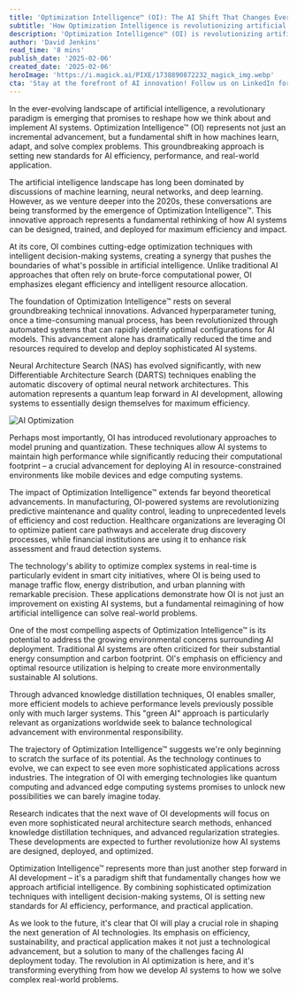 ```yaml
---
title: 'Optimization Intelligence™ (OI): The AI Shift That Changes Everything'
subtitle: 'How Optimization Intelligence is revolutionizing artificial intelligence efficiency and deployment'
description: 'Optimization Intelligence™ (OI) is revolutionizing artificial intelligence by introducing a new paradigm that fundamentally changes how AI systems are designed, trained, and deployed. This groundbreaking approach combines cutting-edge optimization techniques with intelligent decision-making systems, leading to unprecedented efficiency and performance in AI applications across industries.'
author: 'David Jenkins'
read_time: '8 mins'
publish_date: '2025-02-06'
created_date: '2025-02-06'
heroImage: 'https://i.magick.ai/PIXE/1738890872232_magick_img.webp'
cta: 'Stay at the forefront of AI innovation! Follow us on LinkedIn for the latest updates on Optimization Intelligence™ and breakthrough developments in AI efficiency. Join a community of forward-thinking professionals shaping the future of artificial intelligence.'
---
```


In the ever-evolving landscape of artificial intelligence, a revolutionary paradigm is emerging that promises to reshape how we think about and implement AI systems. Optimization Intelligence™ (OI) represents not just an incremental advancement, but a fundamental shift in how machines learn, adapt, and solve complex problems. This groundbreaking approach is setting new standards for AI efficiency, performance, and real-world application.

The artificial intelligence landscape has long been dominated by discussions of machine learning, neural networks, and deep learning. However, as we venture deeper into the 2020s, these conversations are being transformed by the emergence of Optimization Intelligence™. This innovative approach represents a fundamental rethinking of how AI systems can be designed, trained, and deployed for maximum efficiency and impact.

At its core, OI combines cutting-edge optimization techniques with intelligent decision-making systems, creating a synergy that pushes the boundaries of what's possible in artificial intelligence. Unlike traditional AI approaches that often rely on brute-force computational power, OI emphasizes elegant efficiency and intelligent resource allocation.

The foundation of Optimization Intelligence™ rests on several groundbreaking technical innovations. Advanced hyperparameter tuning, once a time-consuming manual process, has been revolutionized through automated systems that can rapidly identify optimal configurations for AI models. This advancement alone has dramatically reduced the time and resources required to develop and deploy sophisticated AI systems.

Neural Architecture Search (NAS) has evolved significantly, with new Differentiable Architecture Search (DARTS) techniques enabling the automatic discovery of optimal neural network architectures. This automation represents a quantum leap forward in AI development, allowing systems to essentially design themselves for maximum efficiency.

![AI Optimization](https://i.magick.ai/PIXE/1738890872232_magick_img.webp)

Perhaps most importantly, OI has introduced revolutionary approaches to model pruning and quantization. These techniques allow AI systems to maintain high performance while significantly reducing their computational footprint – a crucial advancement for deploying AI in resource-constrained environments like mobile devices and edge computing systems.

The impact of Optimization Intelligence™ extends far beyond theoretical advancements. In manufacturing, OI-powered systems are revolutionizing predictive maintenance and quality control, leading to unprecedented levels of efficiency and cost reduction. Healthcare organizations are leveraging OI to optimize patient care pathways and accelerate drug discovery processes, while financial institutions are using it to enhance risk assessment and fraud detection systems.

The technology's ability to optimize complex systems in real-time is particularly evident in smart city initiatives, where OI is being used to manage traffic flow, energy distribution, and urban planning with remarkable precision. These applications demonstrate how OI is not just an improvement on existing AI systems, but a fundamental reimagining of how artificial intelligence can solve real-world problems.

One of the most compelling aspects of Optimization Intelligence™ is its potential to address the growing environmental concerns surrounding AI deployment. Traditional AI systems are often criticized for their substantial energy consumption and carbon footprint. OI's emphasis on efficiency and optimal resource utilization is helping to create more environmentally sustainable AI solutions.

Through advanced knowledge distillation techniques, OI enables smaller, more efficient models to achieve performance levels previously possible only with much larger systems. This "green AI" approach is particularly relevant as organizations worldwide seek to balance technological advancement with environmental responsibility.

The trajectory of Optimization Intelligence™ suggests we're only beginning to scratch the surface of its potential. As the technology continues to evolve, we can expect to see even more sophisticated applications across industries. The integration of OI with emerging technologies like quantum computing and advanced edge computing systems promises to unlock new possibilities we can barely imagine today.

Research indicates that the next wave of OI developments will focus on even more sophisticated neural architecture search methods, enhanced knowledge distillation techniques, and advanced regularization strategies. These developments are expected to further revolutionize how AI systems are designed, deployed, and optimized.

Optimization Intelligence™ represents more than just another step forward in AI development – it's a paradigm shift that fundamentally changes how we approach artificial intelligence. By combining sophisticated optimization techniques with intelligent decision-making systems, OI is setting new standards for AI efficiency, performance, and practical application.

As we look to the future, it's clear that OI will play a crucial role in shaping the next generation of AI technologies. Its emphasis on efficiency, sustainability, and practical application makes it not just a technological advancement, but a solution to many of the challenges facing AI deployment today. The revolution in AI optimization is here, and it's transforming everything from how we develop AI systems to how we solve complex real-world problems.